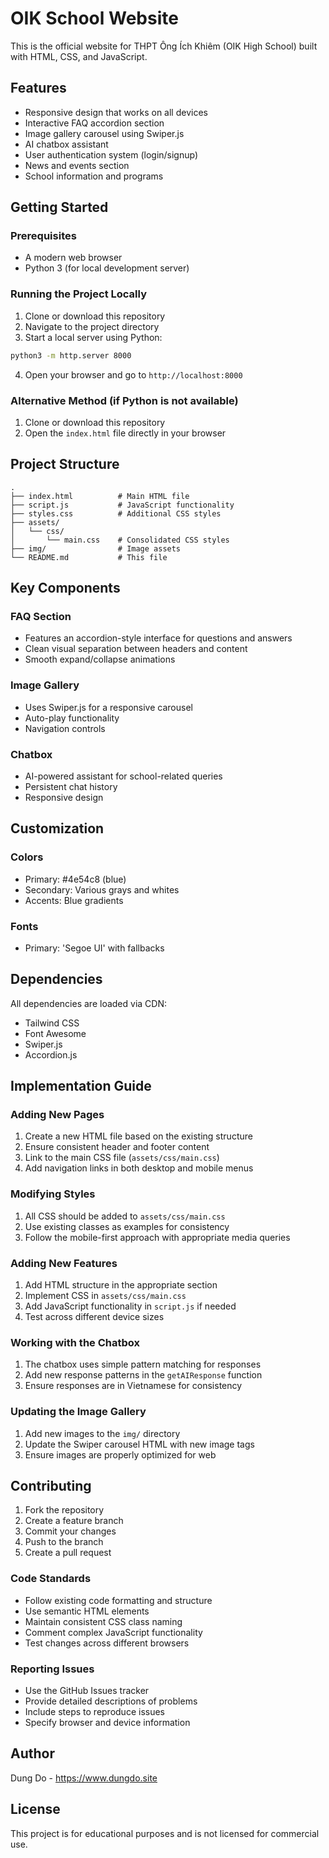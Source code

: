 # OIK School Website

This is the official website for THPT Ông Ích Khiêm (OIK High School) built with HTML, CSS, and JavaScript.

## Features

- Responsive design that works on all devices
- Interactive FAQ accordion section
- Image gallery carousel using Swiper.js
- AI chatbox assistant
- User authentication system (login/signup)
- News and events section
- School information and programs

## Getting Started

### Prerequisites

- A modern web browser
- Python 3 (for local development server)

### Running the Project Locally

1. Clone or download this repository
2. Navigate to the project directory
3. Start a local server using Python:

```bash
python3 -m http.server 8000
```

4. Open your browser and go to `http://localhost:8000`

### Alternative Method (if Python is not available)

1. Clone or download this repository
2. Open the `index.html` file directly in your browser

## Project Structure

```
.
├── index.html          # Main HTML file
├── script.js           # JavaScript functionality
├── styles.css          # Additional CSS styles
├── assets/
│   └── css/
│       └── main.css    # Consolidated CSS styles
├── img/                # Image assets
└── README.md           # This file
```

## Key Components

### FAQ Section
- Features an accordion-style interface for questions and answers
- Clean visual separation between headers and content
- Smooth expand/collapse animations

### Image Gallery
- Uses Swiper.js for a responsive carousel
- Auto-play functionality
- Navigation controls

### Chatbox
- AI-powered assistant for school-related queries
- Persistent chat history
- Responsive design

## Customization

### Colors
- Primary: #4e54c8 (blue)
- Secondary: Various grays and whites
- Accents: Blue gradients

### Fonts
- Primary: 'Segoe UI' with fallbacks

## Dependencies

All dependencies are loaded via CDN:
- Tailwind CSS
- Font Awesome
- Swiper.js
- Accordion.js

## Implementation Guide

### Adding New Pages
1. Create a new HTML file based on the existing structure
2. Ensure consistent header and footer content
3. Link to the main CSS file (`assets/css/main.css`)
4. Add navigation links in both desktop and mobile menus

### Modifying Styles
1. All CSS should be added to `assets/css/main.css`
2. Use existing classes as examples for consistency
3. Follow the mobile-first approach with appropriate media queries

### Adding New Features
1. Add HTML structure in the appropriate section
2. Implement CSS in `assets/css/main.css`
3. Add JavaScript functionality in `script.js` if needed
4. Test across different device sizes

### Working with the Chatbox
1. The chatbox uses simple pattern matching for responses
2. Add new response patterns in the `getAIResponse` function
3. Ensure responses are in Vietnamese for consistency

### Updating the Image Gallery
1. Add new images to the `img/` directory
2. Update the Swiper carousel HTML with new image tags
3. Ensure images are properly optimized for web

## Contributing

1. Fork the repository
2. Create a feature branch
3. Commit your changes
4. Push to the branch
5. Create a pull request

### Code Standards
- Follow existing code formatting and structure
- Use semantic HTML elements
- Maintain consistent CSS class naming
- Comment complex JavaScript functionality
- Test changes across different browsers

### Reporting Issues
- Use the GitHub Issues tracker
- Provide detailed descriptions of problems
- Include steps to reproduce issues
- Specify browser and device information

## Author

Dung Do - https://www.dungdo.site

## License

This project is for educational purposes and is not licensed for commercial use.
